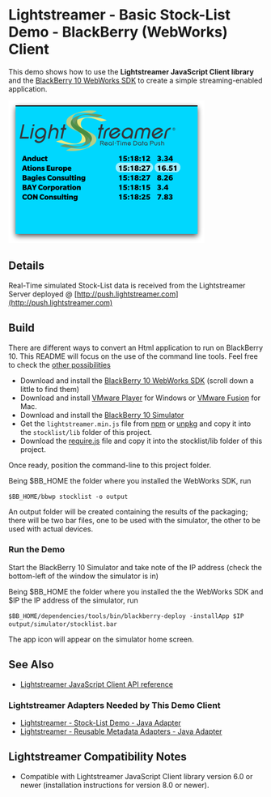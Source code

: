 # Lightstreamer - Basic Stock-List Demo - BlackBerry (WebWorks) Client

<!-- START DESCRIPTION lightstreamer-example-stocklist-client-blackberry10-html -->

This demo shows how to use the <b>Lightstreamer JavaScript Client library</b> and the [BlackBerry 10 WebWorks SDK](http://developer.blackberry.com/html5/) to create a simple streaming-enabled application.

![screenshot](screenshot.png)

## Details

Real-Time simulated Stock-List data is received from the Lightstreamer Server deployed @ [http://push.lightstreamer.com](http://push.lightstreamer.com)
<!-- END DESCRIPTION lightstreamer-example-stocklist-client-blackberry10-html -->

## Build 

There are different ways to convert an Html application to run on BlackBerry 10. This README will focus on the use of the command line tools. Feel free to check the [other possibilities](http://developer.blackberry.com/html5/)

*   Download and install the [BlackBerry 10 WebWorks SDK](http://developer.blackberry.com/html5/download/) (scroll down a little to find them)
*   Download and install [VMware Player](http://www.vmware.com/products/player/) for Windows or [VMware Fusion](http://www.vmware.com/products/fusion/overview.html) for Mac.
*   Download and install the [BlackBerry 10 Simulator](https://developer.blackberry.com/devzone/develop/simulator/simulator_installing.html)
*   Get the `lightstreamer.min.js` file from [npm](https://www.npmjs.com/package/lightstreamer-client-web) or [unpkg](https://unpkg.com/lightstreamer-client-web/lightstreamer.min.js) and copy it into the `stocklist/lib` folder of this project.
*   Download the [require.js](http://requirejs.org/) file and copy it into the stocklist/lib folder of this project.

Once ready, position the command-line to this project folder.

Being $BB_HOME the folder where you installed the WebWorks SDK, run
```
$BB_HOME/bbwp stocklist -o output
```
An output folder will be created containing the results of the packaging; there will be two bar files, one to be used with the simulator, the other to be used with actual devices.

### Run the Demo

Start the BlackBerry 10 Simulator and take note of the IP address (check the bottom-left of the window the simulator is in)

Being $BB_HOME the folder where you installed the the WebWorks SDK and $IP the IP address of the simulator, run
```
$BB_HOME/dependencies/tools/bin/blackberry-deploy -installApp $IP output/simulator/stocklist.bar
```
The app icon will appear on the simulator home screen.

## See Also

*   [Lightstreamer JavaScript Client API reference](https://lightstreamer.com/api/ls-web-client/latest/index.html)

### Lightstreamer Adapters Needed by This Demo Client
<!-- START RELATED_ENTRIES -->

*   [Lightstreamer - Stock-List Demo - Java Adapter](https://github.com/Lightstreamer/Lightstreamer-example-Stocklist-adapter-java)
*   [Lightstreamer - Reusable Metadata Adapters - Java Adapter](https://github.com/Lightstreamer/Lightstreamer-example-ReusableMetadata-adapter-java)

<!-- END RELATED_ENTRIES -->

## Lightstreamer Compatibility Notes

*   Compatible with Lightstreamer JavaScript Client library version 6.0 or newer (installation instructions for version 8.0 or newer).
